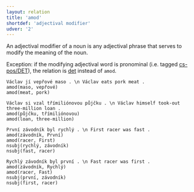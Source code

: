 ```yaml
---
layout: relation
title: 'amod'
shortdef: 'adjectival modifier'
udver: '2'
---
```


An adjectival modifier of a noun is any adjectival phrase that serves
to modify the meaning of the noun.

Exception: if the modifying adjectival word is pronominal (i.e. tagged [cs-pos/DET]()),
the relation is [det]() instead of `amod`.

~~~ sdparse
Václav jí vepřové maso . \n Václav eats pork meat .
amod(maso, vepřové)
amod(meat, pork)
~~~

~~~ sdparse
Václav si vzal třímiliónovou půjčku . \n Václav himself took-out three-million loan .
amod(půjčku, třímiliónovou)
amod(loan, three-million)
~~~

~~~ sdparse
První závodník byl rychlý . \n First racer was fast .
amod(závodník, První)
amod(racer, First)
nsubj(rychlý, závodník)
nsubj(fast, racer)
~~~

~~~ sdparse
Rychlý závodník byl první . \n Fast racer was first .
amod(závodník, Rychlý)
amod(racer, Fast)
nsubj(první, závodník)
nsubj(first, racer)
~~~
